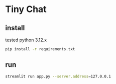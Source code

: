 # Tiny Chat

## install

tested python 3.12.x

```bash
pip install -r requirements.txt 
```

## run 
```bash
streamlit run app.py --server.address=127.0.0.1
```
